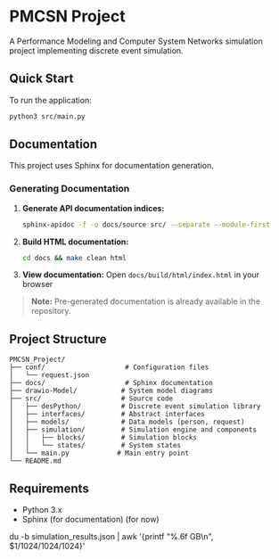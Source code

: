 # PMCSN Project

A Performance Modeling and Computer System Networks simulation project implementing discrete event simulation.

## Quick Start

To run the application:
```bash
python3 src/main.py
```

## Documentation

This project uses Sphinx for documentation generation.

### Generating Documentation

1. **Generate API documentation indices:**
   ```bash
   sphinx-apidoc -f -o docs/source src/ --separate --module-first
   ```

2. **Build HTML documentation:**
   ```bash
   cd docs && make clean html
   ```

3. **View documentation:**
   Open `docs/build/html/index.html` in your browser

> **Note:** Pre-generated documentation is already available in the repository.

## Project Structure

```
PMCSN_Project/
├── conf/                    # Configuration files
│   └── request.json
├── docs/                    # Sphinx documentation
├── drawio-Model/           # System model diagrams
├── src/                    # Source code
│   ├── desPython/          # Discrete event simulation library
│   ├── interfaces/         # Abstract interfaces
│   ├── models/             # Data models (person, request)
│   ├── simulation/         # Simulation engine and components
│   │   ├── blocks/         # Simulation blocks
│   │   └── states/         # System states
│   └── main.py            # Main entry point
└── README.md
```

## Requirements

- Python 3.x
- Sphinx (for documentation)
(for now)



du -b simulation_results.json | awk '{printf "%.6f GB\n", $1/1024/1024/1024}'